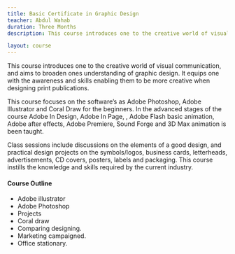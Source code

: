 ```yaml
---
title: Basic Certificate in Graphic Design
teacher: Abdul Wahab
duration: Three Months
description: This course introduces one to the creative world of visual communication, and aims to broaden ones understanding of graphic design

layout: course
---
```


This course introduces one to the creative world of visual communication, and aims to broaden ones understanding of graphic design. It equips one with the awareness and skills enabling them to be more creative when designing print publications.

This course focuses on the software’s as Adobe Photoshop, Adobe Illustrator and Coral Draw for the beginners. In the advanced stages of the course Adobe In Design, Adobe In Page, , Adobe Flash basic animation, Adobe after effects, Adobe Premiere, Sound Forge and 3D Max animation is been taught.

Class sessions include discussions on the elements of a good design, and practical design projects on the symbols/logos, business cards, letterheads, advertisements, CD covers, posters, labels and packaging. This course instills the knowledge and skills required by the current industry.


#### Course Outline

* Adobe illustrator
* Adobe Photoshop
* Projects
* Coral draw
* Comparing designing.
* Marketing campaigned.
* Office stationary.
